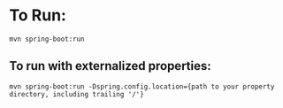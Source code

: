 # To Run:
    
    mvn spring-boot:run
    
## To run with externalized properties:
    
    mvn spring-boot:run -Dspring.config.location={path to your property directory, including trailing '/'}
    